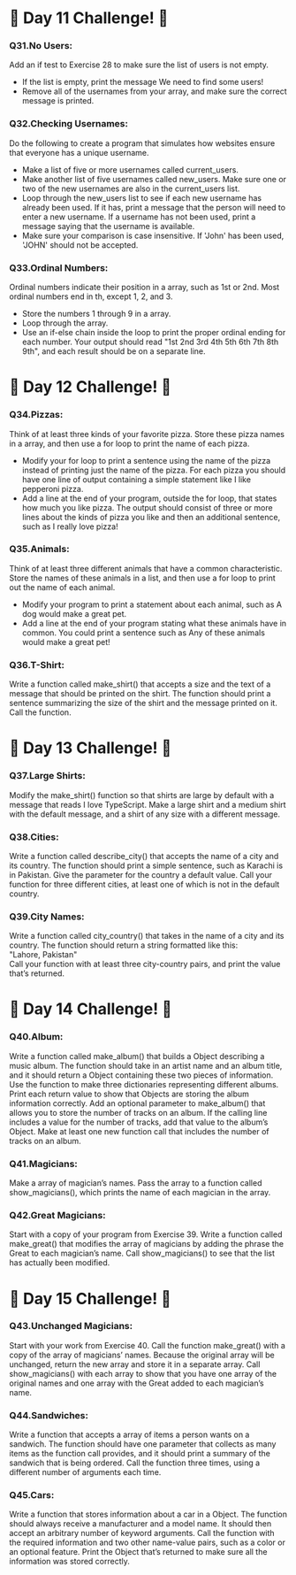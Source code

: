 <h1>🚀 Day 11 Challenge! 🚀</h1>
<p><h3><strong>Q31.No Users:</strong></h3> Add an if test to Exercise 28 to make sure the list of users is not empty.
<ul>
<li>If the list is empty, print the message We need to find some users!</li>
<li>Remove all of the usernames from your array, and make sure the correct message is printed.</li>
</ul>
</p>
<p><h3><strong>Q32.Checking Usernames:</strong></h3>Do the following to create a program that simulates how websites ensure that everyone has a unique username.
<ul>
<li>Make a list of five or more usernames called current_users.</li>
<li>Make another list of five usernames called new_users. Make sure one or two of the new usernames are also in the current_users list.</li>
<li>Loop through the new_users list to see if each new username has already been used. If it has, print a message that the person will need to enter a new username. If a username has not been used, print a message saying that the username is available.</li>
<li>Make sure your comparison is case insensitive. If 'John' has been used, 'JOHN' should not be accepted.</li>
</ul>
</p>
<p><h3><strong>Q33.Ordinal Numbers:</strong></h3>Ordinal numbers indicate their position in a array, such as 1st or 2nd. Most ordinal numbers end in th, except 1, 2, and 3.
<ul>
<li>Store the numbers 1 through 9 in a array.</li>
<li>Loop through the array.</li>
<li>Use an if-else chain inside the loop to print the proper ordinal ending for each number. Your output should read "1st 2nd 3rd 4th 5th 6th 7th 8th 9th", and each result should be on a separate line.</li>
</ul>
</p>
<h1>🚀 Day 12 Challenge! 🚀</h1>
<p><h3><strong>Q34.Pizzas:</strong></h3>Think of at least three kinds of your favorite pizza. Store these pizza names in a array, and then use a for loop to print the name of each pizza.
<ul>
<li>Modify your for loop to print a sentence using the name of the pizza instead of printing just the name of the pizza. For each pizza you should have one line of output containing a simple statement like I like pepperoni pizza.</li>
<li>Add a line at the end of your program, outside the for loop, that states how much you like pizza. The output should consist of three or more lines about the kinds of pizza you like and then an additional sentence, such as I really love pizza!</li>
</ul>
</p>
<p><h3><strong>Q35.Animals:</strong></h3>Think of at least three different animals that have a common characteristic. Store the names of these animals in a list, and then use a for loop to print out the name of each animal.
<ul>
<li>Modify your program to print a statement about each animal, such as A dog would make a great pet.</li>
<li>Add a line at the end of your program stating what these animals have in common. You could print a sentence such as Any of these animals would make a great pet!</li>
</ul>
</p>
<p><h3><strong>Q36.T-Shirt:</strong></h3>Write a function called make_shirt() that accepts a size and the text of a message that should be printed on the shirt. The function should print a sentence summarizing the size of the shirt and the message printed on it. Call the function.</p>
<h1>🚀 Day 13 Challenge! 🚀</h1>
<p><h3><strong>Q37.Large Shirts:</strong></h3>Modify the make_shirt() function so that shirts are large by default with a message that reads I love TypeScript. Make a large shirt and a medium shirt with the default message, and a shirt of any size with a different message.</p>
<p><h3><strong>Q38.Cities:</strong></h3>Write a function called describe_city() that accepts the name of a city and its country. The function should print a simple sentence, such as Karachi is in Pakistan. Give the parameter for the country a default value. Call your function for three different cities, at least one of which is not in the default country.</p>
<p><h3><strong>Q39.City Names:</strong></h3>Write a function called city_country() that takes in the name of a city and its country. The function should return a string formatted like this:<br>"Lahore, Pakistan"<br>Call your function with at least three city-country pairs, and print the value that’s returned.</p>
<h1>🚀 Day 14 Challenge! 🚀</h1>
<p><h3><strong>Q40.Album:</strong></h3> Write a function called make_album() that builds a Object describing a music album. The function should take in an artist name and an album title, and it should return a Object containing these two pieces of information. Use the function to make three dictionaries representing different albums. Print each return value to show that Objects are storing the album information correctly. Add an optional parameter to make_album() that allows you to store the number of tracks on an album. If the calling line includes a value for the number of tracks, add that value to the album’s Object. Make at least one new function call that includes the number of tracks on an album.</p>
<p><h3><strong>Q41.Magicians:</strong></h3>Make a array of magician’s names. Pass the array to a function called show_magicians(), which prints the name of each magician in the array.</p>
<p><h3><strong>Q42.Great Magicians:</strong></h3>Start with a copy of your program from Exercise 39. Write a function called make_great() that modifies the array of magicians by adding the phrase the Great to each magician’s name. Call show_magicians() to see that the list has actually been modified.</p>
<h1>🚀 Day 15 Challenge! 🚀</h1>
<p><h3><strong>Q43.Unchanged Magicians:</strong></h3>Start with your work from Exercise 40. Call the function make_great() with a copy of the array of magicians’ names. Because the original array will be unchanged, return the new array and store it in a separate array. Call show_magicians() with each array to show that you have one array of the original names and one array with the Great added to each magician’s name.</p>
<p><h3><strong>Q44.Sandwiches:</strong></h3>Write a function that accepts a array of items a person wants on a sandwich. The function should have one parameter that collects as many items as the function call provides, and it should print a summary of the sandwich that is being ordered. Call the function three times, using a different number of arguments each time.</p>
<p><h3><strong>Q45.Cars:</strong></h3>Write a function that stores information about a car in a Object. The function should always receive a manufacturer and a model name. It should then accept an arbitrary number of keyword arguments. Call the function with the required information and two other name-value pairs, such as a color or an optional feature. Print the Object that’s returned to make sure all the information was stored correctly.</p>



